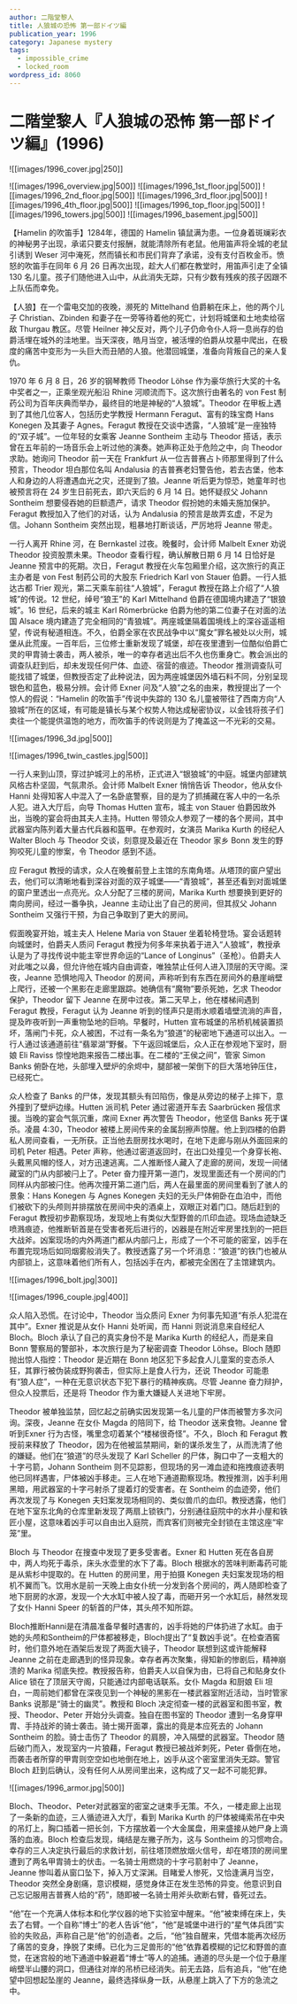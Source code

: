 ```yaml
---
author: 二階堂黎人
title: 人狼城の恐怖 第一部ドイツ編
publication_year: 1996
category: Japanese mystery
tags:
  - impossible_crime
  - locked_room
wordpress_id: 8060
---
```


# 二階堂黎人『人狼城の恐怖 第一部ドイツ編』(1996)

![[images/1996_cover.jpg|250]]

![[images/1996_overview.jpg|500]]
![[images/1996_1st_floor.jpg|500]]
![[images/1996_2nd_floor.jpg|500]]
![[images/1996_3rd_floor.jpg|500]]
![[images/1996_4th_floor.jpg|500]]
![[images/1996_top_floor.jpg|500]]
![[images/1996_towers.jpg|500]]
![[images/1996_basement.jpg|500]]

【Hamelin 的吹笛手】1284年，德国的 Hamelin 镇鼠满为患。一位身着斑斓彩衣的神秘男子出现，承诺只要支付报酬，就能清除所有老鼠。他用笛声将全城的老鼠引诱到 Weser 河中淹死，然而镇长和市民们背弃了承诺，没有支付百枚金币。愤怒的吹笛手在同年 6 月 26 日再次出现，趁大人们都在教堂时，用笛声引走了全镇 130 名儿童。孩子们随他进入山中，从此消失无踪，只有少数有残疾的孩子因跟不上队伍而幸免。

【人狼】在一个雷电交加的夜晚，濒死的 Mittelhand 伯爵躺在床上，他的两个儿子 Christian、Zbinden 和妻子在一旁等待着他的死亡，计划将城堡和土地卖给宿敌 Thurgau 教区。尽管 Heilner 神父反对，两个儿子仍命令仆人将一息尚存的伯爵活埋在城外的洼地里。当天深夜，皓月当空，被活埋的伯爵从坟墓中爬出，在极度的痛苦中变形为一头巨大而丑陋的人狼。他潜回城堡，准备向背叛自己的亲人复仇。

1970 年 6 月 8 日，26 岁的钢琴教师 Theodor Löhse 作为豪华旅行大奖的十名中奖者之一，正乘坐观光船沿 Rhine 河顺流而下。这次旅行由著名的 von Fest 制药公司为百年庆典而举办，最终目的地是神秘的“人狼城”。Theodor 在甲板上遇到了其他几位客人，包括历史学教授 Hermann Feragut、富有的珠宝商 Hans Konegen 及其妻子 Agnes。Feragut 教授在交谈中透露，“人狼城”是一座独特的“双子城”。一位年轻的女乘客 Jeanne Sontheim 主动与 Theodor 搭话，表示曾在五年前的一场音乐会上听过他的演奏。她声称正处于危险之中，向 Theodor 求助。她询问 Theodor 前一天在 Frankfurt 从一位吉普赛占卜师那里得到了什么预言，Theodor 坦白那位名叫 Andalusia 的吉普赛老妇警告他，若去古堡，他本人和身边的人将遭遇血光之灾，还提到了狼。Jeanne 听后更为惊恐，她童年时也被预言将在 24 岁生日前死去，即六天后的 6 月 14 日。她怀疑叔父 Johann Sontheim 想要侵吞她的巨额遗产，请求 Theodor 假扮她的未婚夫施加保护。Feragut 教授加入了他们的对话，认为 Andalusia 的预言是故弄玄虚，不足为信。Johann Sontheim 突然出现，粗暴地打断谈话，严厉地将 Jeanne 带走。

一行人离开 Rhine 河，在 Bernkastel 过夜。晚餐时，会计师 Malbelt Exner 劝说 Theodor 投资股票未果。Theodor 查看行程，确认解散日期 6 月 14 日恰好是 Jeanne 预言中的死期。次日，Feragut 教授在火车包厢里介绍，这次旅行的真正主办者是 von Fest 制药公司的大股东 Friedrich Karl von Stauer 伯爵。一行人抵达古都 Trier 观光，第二天乘车前往“人狼城”，Feragut 教授在路上介绍了“人狼城”的传说。12 世纪，绰号“狼王”的 Karl Mittelhand 伯爵在德国境内建造了“银狼城”。16 世纪，后来的城主 Karl Römerbrücke 伯爵为他的第二位妻子在对面的法国 Alsace 境内建造了完全相同的“青狼城”。两座城堡隔着国境线上的深谷遥遥相望，传说有秘道相连。不久，伯爵全家在农民战争中以“魔女”罪名被处以火刑，城堡从此荒废。一百年后，三位修士重新发现了城堡，却在夜里遭到一位酷似伯爵亡灵的甲胄骑士袭击，两人被杀，唯一的幸存者逃出后不久也伤重身亡。教会派出的调查队赶到后，却未发现任何尸体、血迹、宿营的痕迹。Theodor 推测调查队可能找错了城堡，但教授否定了此种说法，因为两座城堡因外墙石料不同，分别呈现银色和蓝色，极易分辨。会计师 Exner 问及“人狼”之名的由来，教授提出了一个惊人的假说：“Hamelin 的吹笛手”传说中失踪的 130 名儿童被带往了西南方向“人狼城”所在的区域，有可能是镇长与某个权势人物达成秘密协议，以金钱将孩子们卖往一个能提供温饱的地方，而吹笛手的传说则是为了掩盖这一不光彩的交易。

![[images/1996_3d.jpg|500]]

![[images/1996_twin_castles.jpg|500]]

一行人来到山顶，穿过护城河上的吊桥，正式进入“银狼城”的中庭。城堡内部建筑风格古朴坚固，气氛肃杀。会计师 Malbelt Exner 悄悄告诉 Theodor，他从女仆 Hanni 处得知客人中混入了一名卧底警察，目的是为了抓捕藏在客人中的一名杀人犯。进入大厅后，向导 Thomas Hutten 宣布，城主 von Stauer 伯爵因故外出，当晚的宴会将由其夫人主持。Hutten 带领众人参观了一楼的各个房间，其中武器室内陈列着大量古代兵器和盔甲。在参观时，女演员 Marika Kurth 的经纪人 Walter Bloch 与 Theodor 交谈，刻意提及最近在 Theodor 家乡 Bonn 发生的野狗咬死儿童的惨案，令 Theodor 感到不适。

应 Feragut 教授的请求，众人在晚餐前登上主馆的东南角塔。从塔顶的窗户望出去，他们可以清晰地看到深谷对面的双子城堡——“青狼城”，甚至还看到对面城堡的窗户里透出一点亮光。众人分配了三楼的房间，Marika Kurth 想要换到更好的南向房间，经过一番争执，Jeanne 主动让出了自己的房间，但其叔父 Johann Sontheim 又强行干预，为自己争取到了更大的房间。

假面晚宴开始，城主夫人 Helene Maria von Stauer 坐着轮椅登场。宴会话题转向城堡时，伯爵夫人质问 Feragut 教授为何多年来执着于进入“人狼城”，教授承认是为了寻找传说中能主宰世界命运的“Lance of Longinus”（圣枪）。伯爵夫人对此嗤之以鼻，但允许他在城内自由调查，唯独禁止任何人进入顶层的天守阁。深夜，Jeanne 恐惧地闯入 Theodor 的房间，声称听到有东西在房间外的悬崖峭壁上爬行，还被一个黑影在走廊里跟踪。她确信有“魔物”要杀死她，乞求 Theodor 保护，Theodor 留下 Jeanne 在房中过夜。第二天早上，他在楼梯间遇到 Feragut 教授，Feragut 认为 Jeanne 听到的怪声只是雨水顺着墙壁流淌的声音，提及昨夜听到一声重物坠地的巨响。早餐时，Hutten 宣布城堡的吊桥机械装置损坏，落闸门卡死，众人被困，不过有一条名为“狼道”的秘密地下通道可以出入。一行人通过该通道前往“翡翠湖”野餐。下午返回城堡后，众人正在参观地下室时，厨娘 Eli Raviss 惊惶地跑来报告二楼出事。在二楼的“王侯之间”，管家 Simon Banks 俯卧在地，头部埋入壁炉的余烬中，腿部被一架倒下的巨大落地钟压住，已经死亡。

众人检查了 Banks 的尸体，发现其额头有凹陷伤，像是从旁边的梯子上摔下，意外撞到了壁炉边缘。Hutten 派司机 Peter 通过密道开车去 Saarbrücken 报信求援。当晚的宴会气氛沉重，席间 Exner 再次警告 Theodor，他坚信 Banks 死于谋杀。凌晨 4:30，Theodor 被楼上房间传来的金属刮擦声惊醒。他上到四楼的伯爵私人房间查看，一无所获。正当他去厨房找水喝时，在地下走廊与刚从外面回来的司机 Peter 相遇。Peter 声称，他通过密道返回时，在出口处撞见一个身穿长袍、头戴黑风帽的怪人，对方迅速逃离。二人推断怪人藏入了走廊的房间，发现一间储藏室的门从内部被闩上了。Peter 奋力撞开第一道门，发现里面还有一个房间的门同样从内部被闩住。他再次撞开第二道门后，两人在最里面的房间里看到了骇人的景象：Hans Konegen 与 Agnes Konegen 夫妇的无头尸体俯卧在血泊中，而他们被砍下的头颅则并排摆放在房间中央的酒桌上，双眼正对着门口。随后赶到的 Feragut 教授初步勘察现场，发现地上有类似大型野兽的爪印血迹。现场血迹缺乏喷溅痕迹，他推断斩首是在受害者死后进行的，凶器是在附近牢房里找到的一把巨大战斧。凶案现场的内外两道门都从内部闩上，形成了一个不可能的密室，凶手在布置完现场后如同烟雾般消失了。教授透露了另一个坏消息：“狼道”的铁门也被从内部锁上，这意味着他们所有人，包括凶手在内，都被完全困在了主馆建筑内。

![[images/1996_bolt.jpg|300]]

![[images/1996_couple.jpg|400]]

众人陷入恐慌。在讨论中，Theodor 当众质问 Exner 为何事先知道“有杀人犯混在其中”。Exner 推说是从女仆 Hanni 处听闻，而 Hanni 则说消息来自经纪人 Bloch。Bloch 承认了自己的真实身份不是 Marika Kurth 的经纪人，而是来自 Bonn 警察局的警部补，本次旅行是为了秘密调查 Theodor Löhse。Bloch 随即抛出惊人指控：Theodor 是近期在 Bonn 地区犯下多起食人儿童案的变态杀人狂，其罪行被伪装成野狗袭击，但实际上是食人行为，还说 Theodor 可能患有“狼人症”，一种在无意识状态下犯下暴行的精神疾病。尽管 Jeanne 奋力辩护，但众人投票后，还是将 Theodor 作为重大嫌疑人关进地下牢房。

Theodor 被单独监禁，回忆起之前确实因发现第一名儿童的尸体而被警方多次问询。深夜，Jeanne 在女仆 Magda 的陪同下，给 Theodor 送来食物。Jeanne 曾听到Exner 行为古怪，嘴里念叨着某个“楼梯很奇怪”。不久，Bloch 和 Feragut 教授前来释放了 Theodor，因为在他被监禁期间，新的谋杀发生了，从而洗清了他的嫌疑。他们在“狼道”的尽头发现了 Karl Scheller 的尸体，胸口中了一支粗大的十字弓箭，Johann Sontheim 则不见踪影，但现场的另一滩血迹和拖拽痕迹表明他已同样遇害，尸体被凶手移走。三人在地下通道勘察现场。教授推测，凶手利用黑暗，用武器室的十字弓射杀了提着灯的受害者。在 Sontheim 的血迹旁，他们再次发现了与 Konegen 夫妇案发现场相同的、类似兽爪的血印。教授透露，他们在地下室东北角的仓库里新发现了两扇上锁铁门，分别通往庭院中的水井小屋和铁匠小屋，这意味着凶手可以自由出入庭院，而宾客们则被完全封锁在主馆这座“牢笼”里。

Bloch 与 Theodor 在搜查中发现了更多受害者。Exner 和 Hutten 死在各自房中，两人均死于毒杀，床头水壶里的水下了毒。Bloch 根据水的苦味判断毒药可能是从紫杉中提取的。在 Hutten 的房间里，用于拍摄 Konegen 夫妇案发现场的相机不翼而飞。饮用水是前一天晚上由女仆统一分发到各个房间的，两人随即检查了地下厨房的水源，发现一个大水缸中被人投了毒，而砸开另一个水缸后，赫然发现了女仆 Hanni Speer 的斩首的尸体，其头颅不知所踪。

Bloch推断Hanni是在清晨准备早餐时遇害的，凶手将她的尸体扔进了水缸。由于她的头颅和Sontheim的尸体都被移走，Bloch提出了“复数凶手说”。在检查酒窖时，他们意外地在酒架后发现了两面大镜子，Theodor 联想到这或许能解释 Jeanne 之前在走廊遇到的怪异现象。幸存者再次聚集，得知新的惨剧后，精神崩溃的 Marika 彻底失控。教授报告称，伯爵夫人以自保为由，已将自己和贴身女仆 Alice 锁在了顶层天守阁，只能通过内部电话联系。女仆 Magda 和厨娘 Eli 坦白，一周前她们都曾在深夜见到一个神秘的黑影在一楼武器室附近活动，当时管家 Banks 说那是“骑士的幽灵”。教授和 Bloch 决定彻查一楼的武器室和图书室，教授、Theodor、Peter 开始分头调查。独自在图书室的 Theodor 遭到一名身穿甲胄、手持战斧的骑士袭击。骑士揭开面罩，露出的竟是本应死去的 Johann Sontheim 的脸。骑士击伤了 Theodor 的肩膀，冲入隔壁的武器室。Theodor 随后破门而入，发现室内一片狼藉，Feragut 教授已被战斧刺死，Peter 昏倒在地，而袭击者所穿的甲胄则空空如也地倒在地上，凶手从这个密室里消失无踪。警官 Bloch 赶到后确认，没有任何人从房间里出来，这构成了又一起不可能犯罪。

![[images/1996_armor.jpg|500]]

Bloch、Theodor、Peter对武器室的密室之谜束手无策。不久，一楼走廊上出现了一条新的血迹，三人循迹进入大厅，看到 Marika Kurth 的尸体被绳索吊在中央的吊灯上，胸口插着一把长剑，下方摆放着一个大金属盘，用来盛接从她尸身上滴落的血液。Bloch 检查后发现，绳结是左撇子所为，这与 Sontheim 的习惯吻合。幸存的三人决定执行最后的求救计划，前往塔顶燃放烟火信号，却在塔顶的房间里遭到了两名甲胄骑士的伏击。一名骑士用燃烧的十字弓箭射中了 Jeanne，Jeanne 惨叫着从窗口坠下，掉入万丈深渊。目睹爱人惨死，又恰逢满月当空，Theodor 突然全身剧痛，意识模糊，感觉身体正在发生恐怖的异变。他意识到自己忘记服用吉普赛人给的“药”，随即被一名骑士用斧头砍断右臂，昏死过去。

“他”在一个充满人体标本和化学仪器的地下实验室中醒来。“他”被束缚在床上，失去了右臂。一个自称“博士”的老人告诉“他”，“他”是城堡中进行的“星气体兵团”实验的失败品，声称自己是“他”的创造者。之后，“他”独自醒来，凭借本能再次经历了痛苦的变身，挣脱了束缚。已化为三足兽形的“他”依靠着模糊的记忆和野兽的直觉，在迷宫般的地下通道中躲避着“博士”等人的追捕。通道的尽头是一个位于悬崖峭壁半山腰的洞口，但通往对岸的吊桥已经消失。前无去路，后有追兵，“他”在绝望中回想起坠崖的 Jeanne，最终选择纵身一跃，从悬崖上跳入了下方的急流之中。
